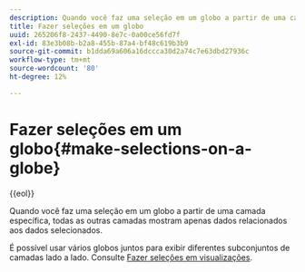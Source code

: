 ```yaml
---
description: Quando você faz uma seleção em um globo a partir de uma camada específica, todas as outras camadas mostram apenas dados relacionados aos dados selecionados.
title: Fazer seleções em um globo
uuid: 265206f8-2437-4490-8e7c-0a00ce56fd7f
exl-id: 83e3b08b-b2a8-455b-87a4-bf48c619b3b9
source-git-commit: b1dda69a606a16dccca30d2a74c7e63dbd27936c
workflow-type: tm+mt
source-wordcount: '80'
ht-degree: 12%

---
```


# Fazer seleções em um globo{#make-selections-on-a-globe}

{{eol}}

Quando você faz uma seleção em um globo a partir de uma camada específica, todas as outras camadas mostram apenas dados relacionados aos dados selecionados.

É possível usar vários globos juntos para exibir diferentes subconjuntos de camadas lado a lado. Consulte [Fazer seleções em visualizações](../../../../home/c-get-started/c-vis/c-sel-vis/c-sel-vis.md#concept-012870ec22c7476e9afbf3b8b2515746).
